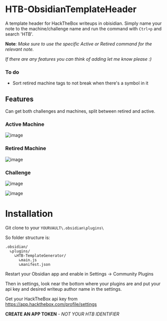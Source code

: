 # HTB-ObsidianTemplateHeader

A template header for HackTheBox writeups in obisidian. Simply name your note to the machine/challenge name and run the command with `Ctrl+p` and search 'HTB'.

**Note**: _Make sure to use the specific Active or Retired command for the relevant note._

_If there are any features you can think of adding let me know please :)_

### To do
- Sort retired machine tags to not break when there's a symbol in it

## Features

Can get both challenges and machines, split between retired and active.

### Active Machine
![image](https://github.com/user-attachments/assets/8e030168-240c-4fef-989e-e8d48fd69642)


### Retired Machine
![image](https://github.com/user-attachments/assets/3a597827-d533-4def-9f89-5bc4b3403b25)


### Challenge
![image](https://github.com/user-attachments/assets/6aa27ba8-e70d-40a1-b3d0-73fde317698b)

![image](https://github.com/user-attachments/assets/50b46f5a-04c5-4155-ab6c-1aeea27f8cc1)


# Installation

Git clone to your `YOURVAULT\.obsidian\plugins\`

So folder structure is:

```
.obsidian/
  ↳plugins/
    ↳HTB-TemplateGenerator/
      ↳main.js
      ↳manifest.json
```

Restart your Obsidian app and enable in Settings -> Community Plugins

Then in settings, look near the bottom where your plugins are and put your api key and desired writeup author name in the settings.

Get your HackTheBox api key from https://app.hackthebox.com/profile/settings 

**CREATE AN APP TOKEN** - _NOT YOUR HTB IDENTIFIER_
